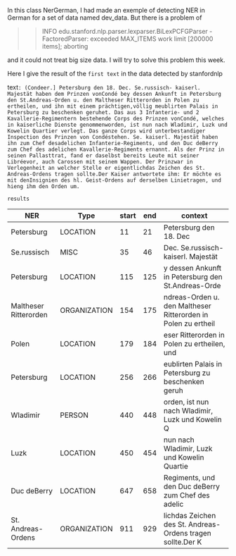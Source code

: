In this class NerGerman, I had made an exemple of detecting NER in German 
for a set of data named dev_data. But there is a problem of 

>>INFO edu.stanford.nlp.parser.lexparser.BiLexPCFGParser - FactoredParser: exceeded MAX_ITEMS work limit [200000 items]; aborting

and it could not treat big size data. I will try to solve this problem this week.

Here I give the result of the `first text` in the data detected by stanfordnlp

text`:
(Condeer.] Petersburg den 18. Dec. Se.russisch- kaiserl. Majestät haben dem Prinzen vonCondé bey dessen Ankunft in Petersburg den St.Andreas-Orden u. den Maltheser Ritterorden in Polen zu ertheilen, und ihn mit einem prächtigen,völlig meublirten Palais in Petersburg zu beschenken geruhet. Das aus 3 Infanterie- und 2 Kavallerie-Regimentern bestehende Corps des Prinzen vonCondé, welches in kaiserliche Dienste genommenworden, ist nun nach Wladimir, Luzk und Kowelin Quartier verlegt. Das ganze Corps wird unterbestandiger Inspection des Prinzen von Condéstehen. Se. kaiserl. Majestät haben ihn zum Chef desadelichen Infanterie-Regiments, und den Duc deBerry zum Chef des adelichen Kavallerie-Regiments ernannt. Als der Prinz in seinen Pallasttrat, fand er daselbst bereits Leute mit seiner Libréevor, auch Carossen mit seinem Wappen. Der Prinzwar in Verlegenheit an welcher Stelle er eigentlichdas Zeichen des St. Andreas-Ordens tragen sollte.Der Kaiser antwortete ihm: Er möchte es mit denInsignien des hl. Geist-Ordens auf derselben Linietragen, und hieng ihm den Orden um.`

`results`

| NER | Type | start | end | context |
| --- | ---  | --- | --- | --- |
| Petersburg | LOCATION| 11 | 21 | Petersburg den 18. Dec |
| Se.russisch | MISC | 35 | 46 | Dec. Se.russisch- kaiserl. Majestät |
| Petersburg | LOCATION | 115 | 125 | y dessen Ankunft in Petersburg den St.Andreas-Orde |
| Maltheser Ritterorden | ORGANIZATION | 154 | 175 | ndreas-Orden u. den Maltheser Ritterorden in Polen zu ertheil |
| Polen | LOCATION | 179 | 184 | eser Ritterorden in Polen zu ertheilen, und |
| Petersburg | LOCATION | 256 | 266 | eublirten Palais in Petersburg zu beschenken geruh |
| Wladimir | PERSON | 440 | 448 | orden, ist nun nach Wladimir, Luzk und Kowelin Q |
| Luzk | LOCATION | 450 | 454 | nun nach Wladimir, Luzk und Kowelin Quartie |
| Duc deBerry | LOCATION | 647 | 658 | Regiments, und den Duc deBerry zum Chef des adelic 
| St. Andreas-Ordens | ORGANIZATION | 911 | 929 | lichdas Zeichen des St. Andreas-Ordens tragen sollte.Der K |


